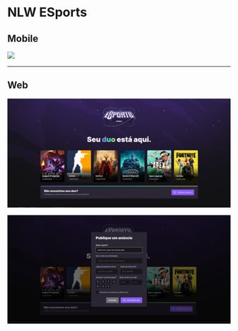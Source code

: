 # NLW ESports

## Mobile

<img src="./nlw-mobile.gif" height="750">

<br>
<hr>

## Web
![01](./nlw-01.png)

![02](./nlw-02.png)
